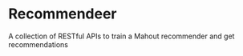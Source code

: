 Recommendeer
======
A collection of RESTful APIs to train a Mahout recommender and get recommendations

